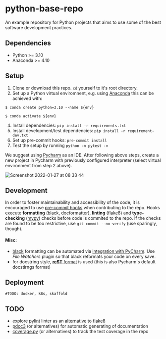 # python-base-repo
An example repository for Python projects that aims to use some of the best software development practices.

## Dependencies
* Python >= 3.10
* Anaconda >= 4.10

## Setup
1. Clone or download this repo. `cd` yourself to it's root directory.
2. Set up a Python virtual enviromnent, e.g. using [Anaconda](https://www.anaconda.com/) this can be achieved with:

`$ conda create python=3.10 --name ${env}`

`$ conda activate ${env}`

4. Install dependencies: `pip install -r requirements.txt`
5. Install development/test dependencies: `pip install -r requirement-dev.txt`
6. Set up pre-commit hooks: `pre-commit install`
7. Test the setup by running `python -m pytest -v`

We suggest using [Pycharm](https://www.jetbrains.com/pycharm/) as an IDE. After following above steps, create a new project in Pycharm with previously configured interpreter (select virtual environment from step 2 above).

![Screenshot 2022-01-27 at 08 33 44](https://user-images.githubusercontent.com/79791019/151312300-cf84f203-8b8e-4be7-965a-678e17d3313a.png)


## Development

In order to foster maintainability and accessibility of the code, it is encouraged to use [pre-commit hooks](https://github.com/AmanaAdvisors/mwmquant/blob/main/.pre-commit-config.yaml) when contributing to the repo. Hooks execute **formatting** ([black](https://black.readthedocs.io/en/stable/index.html), [docformatter](https://github.com/myint/docformatter)), **linting** ([flake8](https://github.com/PyCQA/flake8)) and **type-checking** ([mypy](http://mypy-lang.org)) checks before code is commited to the repo. If the checks are found to be too restrictive, use `git commit --no-verify` (use sparingly, though).


#### Misc:
- [black](https://black.readthedocs.io/en/stable/index.html) formatting can be automated via
[integration with PyCharm](https://black.readthedocs.io/en/stable/integrations/editors.html). Use *File Watchers* plugin so that black reformats
your code on every save.
- for docstring style, [**reST** format](https://stackoverflow.com/a/24385103/9816164) is used (this is also Pycharm's default docstirngs format)



## Deployment

`#TODO: docker, k8s, skaffold`


## TODO

- explore [pylint](https://github.com/PyCQA/pylint) linter as an [alternative](https://www.slant.co/versus/12630/12632/~pylint_vs_flake8) to [flake8](https://github.com/PyCQA/flake8)
- [pdoc3](https://pdoc3.github.io/pdoc/) (or alternatives) for automatic generating of documentation
- [coverage.py](https://github.com/nedbat/coveragepy) (or alternatives) to track the test coverage in the repo



